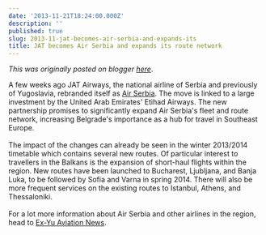 ```yaml
---
date: '2013-11-21T18:24:00.000Z'
description: ''
published: true
slug: 2013-11-jat-becomes-air-serbia-and-expands-its
title: JAT becomes Air Serbia and expands its route network
---
```


*This was originally posted on blogger [here](https://blog.balkanology.com/2013/11/jat-becomes-air-serbia-and-expands-its.html)*.

A few weeks ago JAT Airways, the national airline of Serbia and previously of Yugoslavia, rebranded itself as <a href="http://www.airserbia.com/en/home.html">Air Serbia</a>. The move is linked to a large investment by the United Arab Emirates' Etihad Airways. The new partnership promises to significantly expand Air Serbia's fleet and route network, increasing Belgrade's importance as a hub for travel in Southeast Europe.<br />
<br />
The impact of the changes can already be seen in the winter 2013/2014 timetable which contains several new routes. Of particular interest to travellers in the Balkans is the expansion of short-haul flights within the region. New routes have been launched to Bucharest, Ljubljana, and Banja Luka, to be followed by Sofia and Varna in spring 2014. There will also be more frequent services on the existing routes to Istanbul, Athens, and Thessaloniki.<br />
<br />
For a lot more information about Air Serbia and other airlines in the region, head to <a href="exyuaviation.blogspot.com">Ex-Yu Aviation News</a>.